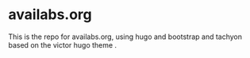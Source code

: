 # availabs.org

This is the repo for availabs.org, using hugo and bootstrap and tachyon based on the victor hugo theme .






